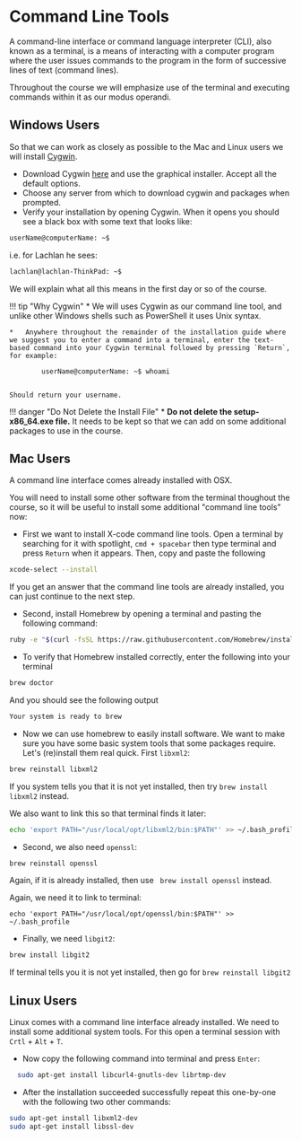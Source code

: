 # Command Line Tools

A command-line interface or command language interpreter (CLI), also known as a terminal, is a means of interacting with a computer program where the user issues commands to the program in the form of successive lines of text (command lines).

Throughout the course we will emphasize use of the terminal and executing commands within it as our modus operandi.

## Windows Users

So that we can work as closely as possible to the Mac and Linux users we will install [Cygwin](https://www.cygwin.com/).

*   Download Cygwin [here](https://cygwin.com/install.html) and use the graphical installer. Accept all the default options.
*   Choose any server from which to download cygwin and packages when prompted.
*   Verify your installation by opening Cygwin. When it opens you should see a black box with some text that looks like:
```bash
userName@computerName: ~$
```
i.e. for Lachlan he sees:
```bash
lachlan@lachlan-ThinkPad: ~$
```
We will explain what all this means in the first day or so of the course.

!!! tip "Why Cygwin"
    *   We will uses Cygwin as our command line tool, and unlike other Windows shells such as PowerShell it uses Unix syntax.

    *   Anywhere throughout the remainder of the installation guide where we suggest you to enter a command into a terminal, enter the text-based command into your Cygwin terminal followed by pressing `Return`, for example:

            userName@computerName: ~$ whoami


    Should return your username.

!!! danger "Do Not Delete the Install File"
    *   **Do not delete the setup-x86_64.exe file.** It needs to be kept so that we can add on some additional packages to use in the course.

## Mac Users

A command line interface comes already installed with OSX.

You will need to install some other software from the terminal thoughout the course, so it will be useful to install some additional "command line tools" now:

*   First we want to install X-code command line tools. Open a terminal by searching for it with spotlight, `cmd + spacebar` then type terminal and press `Return` when it appears. Then, copy and paste the following

```bash
xcode-select --install
```

If you get an answer that the command line tools are already installed, you can just continue to the next step.

* Second,  install Homebrew by opening a terminal and pasting the following command:

```bash
ruby -e "$(curl -fsSL https://raw.githubusercontent.com/Homebrew/install/master/install)"
```

* To verify that Homebrew installed correctly, enter the following into your terminal
```bash
brew doctor
```
And you should see the following output
```bash
Your system is ready to brew
```

* Now we can use homebrew to easily install software. We want to make sure you have some basic system tools that some packages require. Let's (re)install them real quick. First `libxml2`:

```bash
brew reinstall libxml2
```

If you system tells you that it is not yet installed, then try  ```brew install libxml2``` instead.

We also want to link this so that terminal finds it later:

```bash
echo 'export PATH="/usr/local/opt/libxml2/bin:$PATH"' >> ~/.bash_profile
```

* Second, we also need `openssl`:

```bash
brew reinstall openssl
```
Again, if it is already installed, then use ``` brew install openssl``` instead.

Again, we need it to link to terminal:

```
echo 'export PATH="/usr/local/opt/openssl/bin:$PATH"' >> ~/.bash_profile
```

* Finally, we need `libgit2`:

```bash
brew install libgit2
```

If terminal tells you it is not yet installed, then go for ```brew reinstall libgit2```

## Linux Users

Linux comes with a  command line interface already installed.
We need to install some additional system tools. For this open a terminal session with `Crtl` + `Alt` + `T`.

* Now copy the following command into terminal and press `Enter`:

```bash
  sudo apt-get install libcurl4-gnutls-dev librtmp-dev
```

* After the installation succeeded successfully repeat this one-by-one with the following two other commands:

```bash
sudo apt-get install libxml2-dev
sudo apt-get install libssl-dev
```
